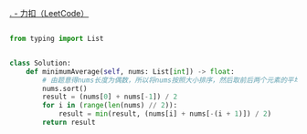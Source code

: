[. - 力扣（LeetCode）](https://leetcode.cn/problems/minimum-average-of-smallest-and-largest-elements/description/)

```python

from typing import List


class Solution:
	def minimumAverage(self, nums: List[int]) -> float:
		# 由题意得nums长度为偶数，所以将nums按照大小排序，然后取前后两个元素的平均值，取最小值即可。
		nums.sort()
		result = (nums[0] + nums[-1]) / 2
		for i in (range(len(nums) // 2)):
			result = min(result, (nums[i] + nums[-(i + 1)]) / 2)
		return result
```